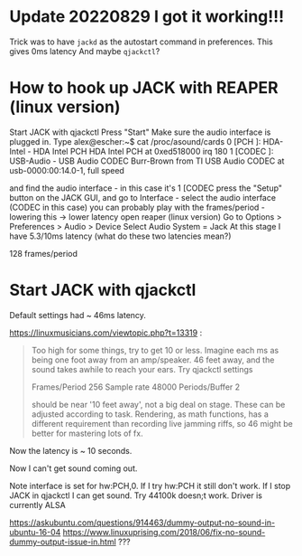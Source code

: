 # Update 20220829 I got it working!!!

Trick was to have `jackd` as the autostart command in preferences. This gives 0ms latency
And maybe `qjackctl`?

# How to hook up JACK with REAPER (linux version)

Start JACK with 
qjackctl 
Press "Start"
Make sure the audio interface is plugged in. Type 
alex@escher:~$ cat /proc/asound/cards
 0 [PCH            ]: HDA-Intel - HDA Intel PCH
                      HDA Intel PCH at 0xed518000 irq 180
 1 [CODEC          ]: USB-Audio - USB Audio CODEC
                      Burr-Brown from TI USB Audio CODEC at usb-0000:00:14.0-1, full speed

and find the audio interface - in this case it's 1 [CODEC
press the "Setup" button on the JACK GUI, and go to Interface - select the audio interface (CODEC in this case)
you can probably play with the frames/period - lowering this -> lower latency
open reaper (linux version)
Go to Options > Preferences > Audio > Device
Select Audio System = Jack
At this stage I have 5.3/10ms latency (what do these two latencies mean?)

128 frames/period

# Start JACK with qjackctl

Default settings had ~ 46ms latency. 

https://linuxmusicians.com/viewtopic.php?t=13319 :

> Too high for some things, try to get 10 or less. Imagine each ms as being one foot away from an amp/speaker. 46 feet away, and the sound takes awhile to reach your ears. Try qjackctl settings
> 
> Frames/Period 256
> Sample rate 48000
> Periods/Buffer 2
> 
> should be near '10 feet away', not a big deal on stage. These can be adjusted according to task. Rendering, as math functions, has a different requirement than recording live jamming riffs, so 46 might be better for mastering lots of fx.

Now the latency is ~ 10 seconds.

Now I can't get sound coming out.

Note interface is set for hw:PCH,0. If I try hw:PCH it still don't work. If I stop JACK in qjackctl I can get sound. Try 44100k doesn;t work. Driver is currently ALSA

https://askubuntu.com/questions/914463/dummy-output-no-sound-in-ubuntu-16-04
https://www.linuxuprising.com/2018/06/fix-no-sound-dummy-output-issue-in.html
???
